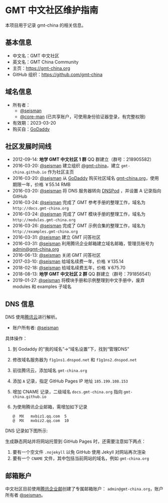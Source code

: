 # GMT 中文社区维护指南

本项目用于记录 gmt-china 的相关信息。

## 基本信息

- 中文名：GMT 中文社区
- 英文名：GMT China Community
- 主页：https://gmt-china.org
- GitHub 组织：https://github.com/gmt-china

## 域名信息

- 所有者：
  - [@seisman][seisman]
  - [@core-man][core-man] (已共享账户，可使用身份验证器登录，有完整权限)
- 有效期：2023-03-20
- 购买自：[GoDaddy][GoDaddy]

## 社区发展时间线

- 2012-09-14: **地学 GMT 中文社区 1 群** QQ 群建立（群号：218905582）
- 2016-03-20: [@seisman][seisman] 建立组织 [@gmt-china](https://github.com/gmt-china)，建立 `gmt-china.github.io` 作为社区主页
- 2016-03-20: [@seisman][seisman] 从 [GoDaddy][GoDaddy] 购买社区域名 [gmt-china.org](http://gmt-china.org)，使用期限一年，价格 ￥55.14 RMB
- 2016-03-20: [@seisman][seisman] 将 DNS 服务器转向 [DNSPod][DNSPod] ，并设置 A 记录指向 GitHub
- 2016-03-24: [@seisman][seisman] 完成了 GMT 参考手册的整理工作，域名为 `http://docs.gmt-china.org`
- 2016-03-24: [@seisman][seisman] 完成了 GMT 模块手册的整理工作，域名为 `http://modules.gmt-china.org`
- 2016-03-26: [@seisman][seisman] 完成了 GMT 示例合集的整理工作，域名为 `http://examples.gmt-china.org`
- 2016-03-31: [@seisman][seisman] 建立 GMT 问答社区
- 2016-03-31: [@seisman][seisman] 利用腾讯企业邮箱建立域名邮箱，管理员账号为 admin@gmt-china.org
- 2016-06-13: [@seisman][seisman] 关闭 GMT 问答社区
- 2017-03-10: [@seisman][seisman] 给域名续费一年，价格 ￥135.14
- 2018-02-18: [@seisman][seisman] 给域名续费五年，价格 ￥675.70
- 2018-08-13: **地学 GMT 中文社区 2 群** QQ 群建立（群号：791856541）
- 2019-01-27: [@seisman][seisman] 将模块手册和示例整理到中文手册中，废弃 modules 和 examples 子域名

## DNS 信息

DNS 使用[腾讯云](https://cloud.tencent.com/)进行解析。

- 账户所有者: [@seisman](seisman)

具体操作：

1. 到 Godaddy 的“我的域名”->“域名设置”下，找到“管理DNS”
2. 修改域名服务器为 `f1g1ns1.dnspod.net` 和 `f1g1ns2.dnspod.net`
3. 前往腾讯云，添加域名 `gmt-china.org`
4. 添加 `A` 记录，指定 GitHub Pages IP 地址 `185.199.108.153`
5. 增加 CNAME 记录，二级域名 `docs.gmt-china.org` 指向 `gmt-china.github.io`
6. 为使用腾讯企业邮箱，需增加如下记录

   ```
   @  MX   mxbiz1.qq.com  5
   @  MX   mxbiz2.qq.com  10
   ```

DNS 记录如下图所示:

[](https://user-images.githubusercontent.com/3974108/123645067-fd33fe80-d7f3-11eb-8aad-05b898981e52.png)

生成静态网站并将网站托管到 GitHub Pages 时，还需要注意如下两点：

1. 要有一个空文件 `.nojekyll` 以免 GitHub 使用 Jekyll 对网站再次渲染
2. 要有一个 `CNAME` 文件，其中包括当前网站的域名，例如 `gmt-china.org`

## 邮箱账户

中文社区目前使用[腾讯企业邮](https://exmail.qq.com/)创建了专属邮箱账户：
`admin@gmt-china.org`，账户所有者 [@seisman][seisman]。

[seisman]: http://github.com/seisman
[core-man]: http://github.com/core-man
[GoDaddy]: https://www.godaddy.com
[DNSPod]: https://www.dnspod.cn
